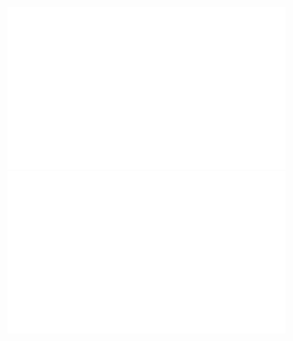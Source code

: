 ![](https://github.com/cskroonenberg/cskroonenberg/blob/master/generated/overview.svg)
![](https://github.com/cskroonenberg/cskroonenberg/blob/master/generated/languages.svg)
